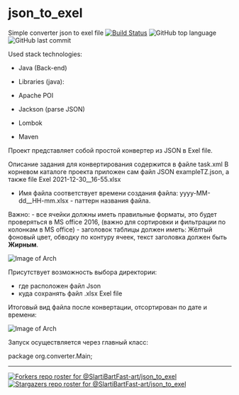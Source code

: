 # json_to_exel

Simple converter json to exel file
[![Build Status](https://app.travis-ci.com/SlartiBartFast-art/json_to_exel.svg?branch=main)](https://app.travis-ci.com/SlartiBartFast-art/json_to_exel)
![GitHub top language](https://img.shields.io/github/languages/top/SlartiBartFast-art/json_to_exel?logo=java&logoColor=red)
![GitHub last commit](https://img.shields.io/github/last-commit/SlartiBartFast-art/json_to_exel?logo=github)

Used stack technologies:

- Java (Back-end)

- Libraries (java):

- Apache POI

- Jackson (parse JSON)

- Lombok

- Maven

Проект представляет собой простой конвертер из JSON в Exel file.

Описание задания для конвертирования содержится в файле task.xml
В корневом каталоге проекта приложен сам файл JSON exampleTZ.json,
а также file Exel 2021-12-30__16-55.xlsx

- Имя файла соответствует времени создания файла:
 yyyy-MM-dd__HH-mm.xlsx - паттерн названия файла.
  
 Важно: 
    - все ячейки должны иметь правильные форматы, это будет проверяться в MS office 2016,
      (важно для сортировки и фильтрации по колонкам в MS office)
    - заголовок таблицы должен иметь: Жёлтый фоновый цвет, обводку по контуру ячеек,
      текст заголовка должен быть **Жирным**.


![Image of Arch](https://github.com/SlartiBartFast-art/json_to_exel/blob/main/image/Screenshot_4.jpg)

 Присутствует возможность выбора директории:
  - где расположен файл Json
  - куда сохранять файл .xlsx Exel file

Итоговый вид файла после конвертации, отсортирован по дате и времени:

![Image of Arch](https://github.com/SlartiBartFast-art/json_to_exel/blob/main/image/Screenshot_3.jpg)

Запуск осуществляется через главный класс:

package org.converter.Main;

_______
[![Forkers repo roster for @SlartiBartFast-art/json_to_exel](https://reporoster.com/forks/SlartiBartFast-art/json_to_exel)](https://github.com/SlartiBartFast-art/json_to_exel/network/members)
[![Stargazers repo roster for @SlartiBartFast-art/json_to_exel](https://reporoster.com/stars/SlartiBartFast-art/json_to_exel)](https://github.com/SlartiBartFast-art/json_to_exel/stargazers)
